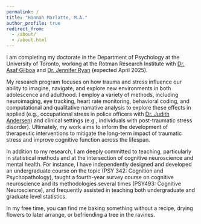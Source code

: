 ```yaml
---
permalink: /
title: "Hannah Marlatte, M.A."
author_profile: true
redirect_from: 
  - /about/
  - /about.html
---
```


I am completing my doctorate in the Department of Psychology at the University of Toronto, working at the Rotman Research Institute with [Dr. Asaf Gilboa](https://www.gilboalab.ca) and [Dr. Jennifer Ryan](https://drjenryan.com) (expected April 2025). 

My research program focuses on how trauma and stress influence our ability to imagine, navigate, and explore new environments in both adolescence and adulthood. I employ a variety of methods, including neuroimaging, eye tracking, heart rate monitoring, behavioral coding, and computational and qualitative narrative analysis to explore these effects in applied (e.g., occupational stress in police officers with [Dr. Judith Andersen](https://www.hartlab.net)) and clinical settings (e.g., individuals with post-traumatic stress disorder). Ultimately, my work aims to inform the development of therapeutic interventions to mitigate the long-term impact of traumatic stress and improve cognitive function across the lifespan. 

In addition to my research, I am deeply committed to teaching, particularly in statistical methods and at the intersection of cognitive neuroscience and mental health. For instance, I have independently designed and developed an undergraduate course on the topic (PSY 342: Cognition and Psychopathology), taught a fourth-year survey course on cognitive neuroscience and its methodologies several times (PSY493: Cognitive Neuroscience), and frequently assisted in teaching both undergraduate and graduate level statistics. 

In my free time, you can find me baking something without a recipe, drying flowers to later arrange, or befriending a tree in the ravines. 
